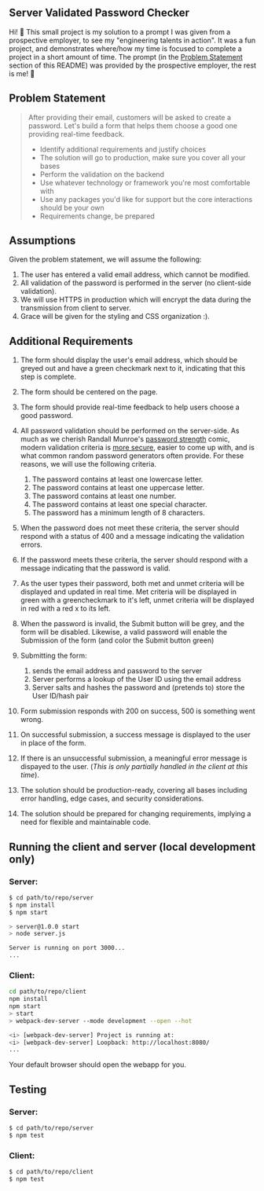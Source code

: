 ## Server Validated Password Checker

Hi! :wave: This small project is my solution to a prompt I was given from a prospective employer, to see my "engineering talents in action". It was a fun project, and demonstrates where/how my time is focused to complete a project in a short amount of time. The prompt (in the [Problem Statement](#problem-statement) section of this README) was provided by the prospective employer, the rest is me! :beers:

## Problem Statement

> After providing their email, customers will be asked to create a password. Let's build a form that helps them choose a good one providing real-time feedback.
>
> - Identify additional requirements and justify choices
> - The solution will go to production, make sure you cover all your bases
> - Perform the validation on the backend
> - Use whatever technology or framework you're most comfortable with
> - Use any packages you'd like for support but the core interactions should be your own
> - Requirements change, be prepared

## Assumptions

Given the problem statement, we will assume the following:

1. The user has entered a valid email address, which cannot be modified.
1. All validation of the password is performed in the server (no client-side validation).
1. We will use HTTPS in production which will encrypt the data during the transmission from client to server.
1. Grace will be given for the styling and CSS organization :).

## Additional Requirements

1. The form should display the user's email address, which should be greyed out and have a green checkmark next to it, indicating that this step is complete.

1. The form should be centered on the page.

1. The form should provide real-time feedback to help users choose a good password.

1. All password validation should be performed on the server-side. As much as we cherish Randall Munroe's [password strength](https://xkcd.com/936/) comic, modern validation criteria is [more secure](https://www.unix-ninja.com/p/your_xkcd_passwords_are_pwned), easier to come up with, and is what common random password generators often provide. For these reasons, we will use the following criteria.

   1. The password contains at least one lowercase letter.
   1. The password contains at least one uppercase letter.
   1. The password contains at least one number.
   1. The password contains at least one special character.
   1. The password has a minimum length of 8 characters.

1. When the password does not meet these criteria, the server should respond with a status of 400 and a message indicating the validation errors.

1. If the password meets these criteria, the server should respond with a message indicating that the password is valid.

1. As the user types their password, both met and unmet criteria will be displayed and updated in real time. Met criteria will be displayed in green with a greencheckmark to it's left, unmet criteria will be displayed in red with a red x to its left.

1. When the password is invalid, the Submit button will be grey, and the form will be disabled. Likewise, a valid password will enable the Submission of the form (and color the Submit button green)

1. Submitting the form:

   1. sends the email address and password to the server
   1. Server performs a lookup of the User ID using the email address
   1. Server salts and hashes the password and (pretends to) store the User ID/hash pair

1. Form submission responds with 200 on success, 500 is something went wrong.

1. On successful submission, a success message is displayed to the user in place of the form.

1. If there is an unsuccessful submission, a meaningful error message is dispayed to the user. (_This is only partially handled in the client at this time_).

1. The solution should be production-ready, covering all bases including error handling, edge cases, and security considerations.

1. The solution should be prepared for changing requirements, implying a need for flexible and maintainable code.

## Running the client and server (local development only)

### Server:

```bash
$ cd path/to/repo/server
$ npm install
$ npm start

> server@1.0.0 start
> node server.js

Server is running on port 3000...
...
```

### Client:

```bash
cd path/to/repo/client
npm install
npm start
> start
> webpack-dev-server --mode development --open --hot

<i> [webpack-dev-server] Project is running at:
<i> [webpack-dev-server] Loopback: http://localhost:8080/
...
```

Your default browser should open the webapp for you.

## Testing

### Server:

```bash
$ cd path/to/repo/server
$ npm test
```

### Client:

```bash
$ cd path/to/repo/client
$ npm test
```
